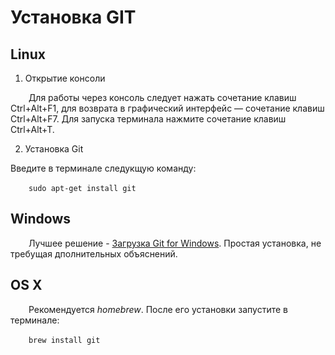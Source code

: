 # Установка GIT
## Linux
1. Открытие консоли

&emsp; &ensp; Для работы через консоль следует нажать сочетание клавиш Ctrl+Alt+F1, для возврата в графический интерфейс — сочетание клавиш Ctrl+Alt+F7. Для запуска терминала нажмите сочетание клавиш Ctrl+Alt+T.

2.	Установка Git

Введите в терминале следукщую команду:

&emsp; &ensp; ```sudo apt-get install git```

## Windows

&emsp; &ensp; Лучшее решение - [Загрузка Git for Windows](https://git-scm.com/downloads).
Простая установка, не требущая дполнительных объяснений.

## OS X

&emsp; &ensp; Рекомендуется *homebrew*.  После его установки запустите в терминале:

&emsp; &ensp; ```brew install git```
